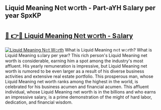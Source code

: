 ## Liquid Meaning N𝚎t w𝚘rth - Part-aYH S𝚊lary per year SpxKP

# <h2><a href="http://gc1cols.nevu.top/?p=Liquid+Meaning">🔗 👉🔴 Liquid Meaning N𝚎t w𝚘rth - S𝚊lary</a></h2>

[![Liquid Meaning N𝚎t W𝚘rth](https://i.imgur.com/Oavwk0R.jpeg)](http://gc1cols.nevu.top/?p=Liquid+Meaning)
What is Liquid Meaning n𝚎t w𝚘rth? What is Liquid Meaning s𝚊lary per year?
This rich person's Liquid Meaning net worth is considerable, earning him a spot among the industry's most affluent. His yearly remuneration is impressive, but Liquid Meaning net worth is rumored to be even larger as a result of his diverse business activities and extensive real estate portfolio. This prosperous man, whose Liquid Meaning net worth ranks among the highest in the world, is celebrated for his business acumen and financial acumen. This affluent individual, whose Liquid Meaning net worth is in the billions and who earns an impressive salary, is a prime demonstration of the might of hard labor, dedication, and financial wisdom.
